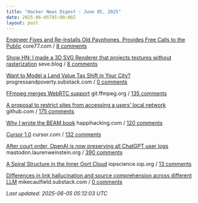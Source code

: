 ```yaml
---
title: "Hacker News Digest · June 05, 2025"
date: 2025-06-05T05:00:00Z
layout: post
---
```


[Engineer Fixes and Re-Installs Old Payphones, Provides Free Calls to the Public](https://www.core77.com/posts/137183/Engineer-Fixes-and-Re-Installs-Old-Payphones-Provides-Free-Calls-to-the-Public)  core77.com / [8 comments](https://news.ycombinator.com/item?id=44188204)

[Show HN: I made a 3D SVG Renderer that projects textures without rasterization](https://seve.blog/p/i-made-a-3d-svg-renderer-that-projects)  seve.blog / [8 comments](https://news.ycombinator.com/item?id=44187645)

[Want to Model a Land Value Tax Shift in Your City?](https://progressandpoverty.substack.com/p/want-to-model-a-land-value-tax-shift)  progressandpoverty.substack.com / [0 comments](https://news.ycombinator.com/item?id=44188186)

[FFmpeg merges WebRTC support](https://git.ffmpeg.org/gitweb/ffmpeg.git/commit/167e343bbe75515a80db8ee72ffa0c607c944a00)  git.ffmpeg.org / [135 comments](https://news.ycombinator.com/item?id=44182186)

[A proposal to restrict sites from accessing a users’ local network](https://github.com/explainers-by-googlers/local-network-access)  github.com / [175 comments](https://news.ycombinator.com/item?id=44183799)

[Why I wrote the BEAM book](https://happihacking.com/blog/posts/2025/why_I_wrote_theBEAMBook/)  happihacking.com / [120 comments](https://news.ycombinator.com/item?id=44179257)

[Cursor 1.0](https://www.cursor.com/en/changelog/1-0)  cursor.com / [132 comments](https://news.ycombinator.com/item?id=44185256)

[After court order, OpenAI is now preserving all ChatGPT user logs](https://mastodon.laurenweinstein.org/@lauren/114627064774788581)  mastodon.laurenweinstein.org / [390 comments](https://news.ycombinator.com/item?id=44185913)

[A Spiral Structure in the Inner Oort Cloud](https://iopscience.iop.org/article/10.3847/1538-4357/adbf9b)  iopscience.iop.org / [13 comments](https://news.ycombinator.com/item?id=44186660)

[Differences in link hallucination and source comprehension across different LLM](https://mikecaulfield.substack.com/p/differences-in-link-hallucination)  mikecaulfield.substack.com / [0 comments](https://news.ycombinator.com/item?id=44188068)


_Last updated: 2025-06-05 05:12:03 UTC_
